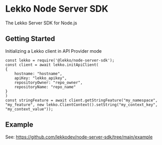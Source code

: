 # Lekko Node Server SDK
The Lekko Server SDK for Node.js

## Getting Started
Initializing a Lekko client in API Provider mode
```
const lekko = require('@lekko/node-server-sdk');
const client = await lekko.initApiClient(
{
    hostname: "hostname",
    apiKey: "lekko_apikey",
    repositoryOwner: "repo_owner",
    repositoryName: "repo_name"
}
)
const stringFeature = await client.getStringFeature("my_namespace", "my_feature", new lekko.ClientContext().setString("my_context_key", "my_context_value"));
```

## Example
See: https://github.com/lekkodev/node-server-sdk/tree/main/example

